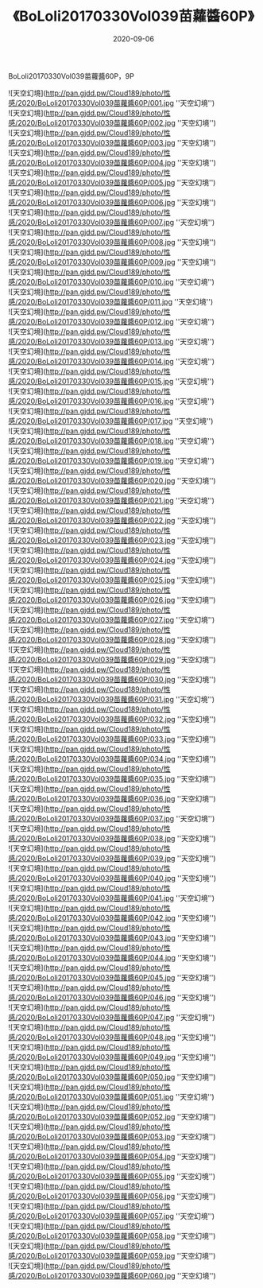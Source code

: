 ﻿---
layout: post
title:  《BoLoli20170330Vol039苗蘿醬60P》
date:   2020-09-06
img: http://pan.gjdd.pw/Cloud189/photo/性感/2020/BoLoli20170330Vol039苗蘿醬60P/000.jpg
categories: [美女, 性感, 泳衣]
---

BoLoli20170330Vol039苗蘿醬60P，9P



![天空幻境](http://pan.gjdd.pw/Cloud189/photo/性感/2020/BoLoli20170330Vol039苗蘿醬60P/001.jpg ''天空幻境'') <br>
![天空幻境](http://pan.gjdd.pw/Cloud189/photo/性感/2020/BoLoli20170330Vol039苗蘿醬60P/002.jpg ''天空幻境'') <br>
![天空幻境](http://pan.gjdd.pw/Cloud189/photo/性感/2020/BoLoli20170330Vol039苗蘿醬60P/003.jpg ''天空幻境'') <br>
![天空幻境](http://pan.gjdd.pw/Cloud189/photo/性感/2020/BoLoli20170330Vol039苗蘿醬60P/004.jpg ''天空幻境'') <br>
![天空幻境](http://pan.gjdd.pw/Cloud189/photo/性感/2020/BoLoli20170330Vol039苗蘿醬60P/005.jpg ''天空幻境'') <br>
![天空幻境](http://pan.gjdd.pw/Cloud189/photo/性感/2020/BoLoli20170330Vol039苗蘿醬60P/006.jpg ''天空幻境'') <br>
![天空幻境](http://pan.gjdd.pw/Cloud189/photo/性感/2020/BoLoli20170330Vol039苗蘿醬60P/007.jpg ''天空幻境'') <br>
![天空幻境](http://pan.gjdd.pw/Cloud189/photo/性感/2020/BoLoli20170330Vol039苗蘿醬60P/008.jpg ''天空幻境'') <br>
![天空幻境](http://pan.gjdd.pw/Cloud189/photo/性感/2020/BoLoli20170330Vol039苗蘿醬60P/009.jpg ''天空幻境'') <br>
![天空幻境](http://pan.gjdd.pw/Cloud189/photo/性感/2020/BoLoli20170330Vol039苗蘿醬60P/010.jpg ''天空幻境'') <br>
![天空幻境](http://pan.gjdd.pw/Cloud189/photo/性感/2020/BoLoli20170330Vol039苗蘿醬60P/011.jpg ''天空幻境'') <br>
![天空幻境](http://pan.gjdd.pw/Cloud189/photo/性感/2020/BoLoli20170330Vol039苗蘿醬60P/012.jpg ''天空幻境'') <br>
![天空幻境](http://pan.gjdd.pw/Cloud189/photo/性感/2020/BoLoli20170330Vol039苗蘿醬60P/013.jpg ''天空幻境'') <br>
![天空幻境](http://pan.gjdd.pw/Cloud189/photo/性感/2020/BoLoli20170330Vol039苗蘿醬60P/014.jpg ''天空幻境'') <br>
![天空幻境](http://pan.gjdd.pw/Cloud189/photo/性感/2020/BoLoli20170330Vol039苗蘿醬60P/015.jpg ''天空幻境'') <br>
![天空幻境](http://pan.gjdd.pw/Cloud189/photo/性感/2020/BoLoli20170330Vol039苗蘿醬60P/016.jpg ''天空幻境'') <br>
![天空幻境](http://pan.gjdd.pw/Cloud189/photo/性感/2020/BoLoli20170330Vol039苗蘿醬60P/017.jpg ''天空幻境'') <br>
![天空幻境](http://pan.gjdd.pw/Cloud189/photo/性感/2020/BoLoli20170330Vol039苗蘿醬60P/018.jpg ''天空幻境'') <br>
![天空幻境](http://pan.gjdd.pw/Cloud189/photo/性感/2020/BoLoli20170330Vol039苗蘿醬60P/019.jpg ''天空幻境'') <br>
![天空幻境](http://pan.gjdd.pw/Cloud189/photo/性感/2020/BoLoli20170330Vol039苗蘿醬60P/020.jpg ''天空幻境'') <br>
![天空幻境](http://pan.gjdd.pw/Cloud189/photo/性感/2020/BoLoli20170330Vol039苗蘿醬60P/021.jpg ''天空幻境'') <br>
![天空幻境](http://pan.gjdd.pw/Cloud189/photo/性感/2020/BoLoli20170330Vol039苗蘿醬60P/022.jpg ''天空幻境'') <br>
![天空幻境](http://pan.gjdd.pw/Cloud189/photo/性感/2020/BoLoli20170330Vol039苗蘿醬60P/023.jpg ''天空幻境'') <br>
![天空幻境](http://pan.gjdd.pw/Cloud189/photo/性感/2020/BoLoli20170330Vol039苗蘿醬60P/024.jpg ''天空幻境'') <br>
![天空幻境](http://pan.gjdd.pw/Cloud189/photo/性感/2020/BoLoli20170330Vol039苗蘿醬60P/025.jpg ''天空幻境'') <br>
![天空幻境](http://pan.gjdd.pw/Cloud189/photo/性感/2020/BoLoli20170330Vol039苗蘿醬60P/026.jpg ''天空幻境'') <br>
![天空幻境](http://pan.gjdd.pw/Cloud189/photo/性感/2020/BoLoli20170330Vol039苗蘿醬60P/027.jpg ''天空幻境'') <br>
![天空幻境](http://pan.gjdd.pw/Cloud189/photo/性感/2020/BoLoli20170330Vol039苗蘿醬60P/028.jpg ''天空幻境'') <br>
![天空幻境](http://pan.gjdd.pw/Cloud189/photo/性感/2020/BoLoli20170330Vol039苗蘿醬60P/029.jpg ''天空幻境'') <br>
![天空幻境](http://pan.gjdd.pw/Cloud189/photo/性感/2020/BoLoli20170330Vol039苗蘿醬60P/030.jpg ''天空幻境'') <br>
![天空幻境](http://pan.gjdd.pw/Cloud189/photo/性感/2020/BoLoli20170330Vol039苗蘿醬60P/031.jpg ''天空幻境'') <br>
![天空幻境](http://pan.gjdd.pw/Cloud189/photo/性感/2020/BoLoli20170330Vol039苗蘿醬60P/032.jpg ''天空幻境'') <br>
![天空幻境](http://pan.gjdd.pw/Cloud189/photo/性感/2020/BoLoli20170330Vol039苗蘿醬60P/033.jpg ''天空幻境'') <br>
![天空幻境](http://pan.gjdd.pw/Cloud189/photo/性感/2020/BoLoli20170330Vol039苗蘿醬60P/034.jpg ''天空幻境'') <br>
![天空幻境](http://pan.gjdd.pw/Cloud189/photo/性感/2020/BoLoli20170330Vol039苗蘿醬60P/035.jpg ''天空幻境'') <br>
![天空幻境](http://pan.gjdd.pw/Cloud189/photo/性感/2020/BoLoli20170330Vol039苗蘿醬60P/036.jpg ''天空幻境'') <br>
![天空幻境](http://pan.gjdd.pw/Cloud189/photo/性感/2020/BoLoli20170330Vol039苗蘿醬60P/037.jpg ''天空幻境'') <br>
![天空幻境](http://pan.gjdd.pw/Cloud189/photo/性感/2020/BoLoli20170330Vol039苗蘿醬60P/038.jpg ''天空幻境'') <br>
![天空幻境](http://pan.gjdd.pw/Cloud189/photo/性感/2020/BoLoli20170330Vol039苗蘿醬60P/039.jpg ''天空幻境'') <br>
![天空幻境](http://pan.gjdd.pw/Cloud189/photo/性感/2020/BoLoli20170330Vol039苗蘿醬60P/040.jpg ''天空幻境'') <br>
![天空幻境](http://pan.gjdd.pw/Cloud189/photo/性感/2020/BoLoli20170330Vol039苗蘿醬60P/041.jpg ''天空幻境'') <br>
![天空幻境](http://pan.gjdd.pw/Cloud189/photo/性感/2020/BoLoli20170330Vol039苗蘿醬60P/042.jpg ''天空幻境'') <br>
![天空幻境](http://pan.gjdd.pw/Cloud189/photo/性感/2020/BoLoli20170330Vol039苗蘿醬60P/043.jpg ''天空幻境'') <br>
![天空幻境](http://pan.gjdd.pw/Cloud189/photo/性感/2020/BoLoli20170330Vol039苗蘿醬60P/044.jpg ''天空幻境'') <br>
![天空幻境](http://pan.gjdd.pw/Cloud189/photo/性感/2020/BoLoli20170330Vol039苗蘿醬60P/045.jpg ''天空幻境'') <br>
![天空幻境](http://pan.gjdd.pw/Cloud189/photo/性感/2020/BoLoli20170330Vol039苗蘿醬60P/046.jpg ''天空幻境'') <br>
![天空幻境](http://pan.gjdd.pw/Cloud189/photo/性感/2020/BoLoli20170330Vol039苗蘿醬60P/047.jpg ''天空幻境'') <br>
![天空幻境](http://pan.gjdd.pw/Cloud189/photo/性感/2020/BoLoli20170330Vol039苗蘿醬60P/048.jpg ''天空幻境'') <br>
![天空幻境](http://pan.gjdd.pw/Cloud189/photo/性感/2020/BoLoli20170330Vol039苗蘿醬60P/049.jpg ''天空幻境'') <br>
![天空幻境](http://pan.gjdd.pw/Cloud189/photo/性感/2020/BoLoli20170330Vol039苗蘿醬60P/050.jpg ''天空幻境'') <br>
![天空幻境](http://pan.gjdd.pw/Cloud189/photo/性感/2020/BoLoli20170330Vol039苗蘿醬60P/051.jpg ''天空幻境'') <br>
![天空幻境](http://pan.gjdd.pw/Cloud189/photo/性感/2020/BoLoli20170330Vol039苗蘿醬60P/052.jpg ''天空幻境'') <br>
![天空幻境](http://pan.gjdd.pw/Cloud189/photo/性感/2020/BoLoli20170330Vol039苗蘿醬60P/053.jpg ''天空幻境'') <br>
![天空幻境](http://pan.gjdd.pw/Cloud189/photo/性感/2020/BoLoli20170330Vol039苗蘿醬60P/054.jpg ''天空幻境'') <br>
![天空幻境](http://pan.gjdd.pw/Cloud189/photo/性感/2020/BoLoli20170330Vol039苗蘿醬60P/055.jpg ''天空幻境'') <br>
![天空幻境](http://pan.gjdd.pw/Cloud189/photo/性感/2020/BoLoli20170330Vol039苗蘿醬60P/056.jpg ''天空幻境'') <br>
![天空幻境](http://pan.gjdd.pw/Cloud189/photo/性感/2020/BoLoli20170330Vol039苗蘿醬60P/057.jpg ''天空幻境'') <br>
![天空幻境](http://pan.gjdd.pw/Cloud189/photo/性感/2020/BoLoli20170330Vol039苗蘿醬60P/058.jpg ''天空幻境'') <br>
![天空幻境](http://pan.gjdd.pw/Cloud189/photo/性感/2020/BoLoli20170330Vol039苗蘿醬60P/059.jpg ''天空幻境'') <br>
![天空幻境](http://pan.gjdd.pw/Cloud189/photo/性感/2020/BoLoli20170330Vol039苗蘿醬60P/060.jpg ''天空幻境'') <br>